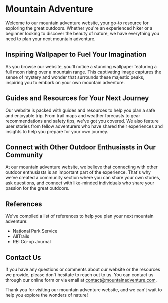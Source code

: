 <!--font:Poppins-->

# Mountain Adventure

Welcome to our mountain adventure website, your go-to resource for exploring the great outdoors. Whether you're an experienced hiker or a beginner looking to discover the beauty of nature, we have everything you need to plan your next mountain adventure.

## Inspiring Wallpaper to Fuel Your Imagination

As you browse our website, you'll notice a stunning wallpaper featuring a full moon rising over a mountain range. This captivating image captures the sense of mystery and wonder that surrounds these majestic peaks, inspiring you to embark on your own mountain adventure.

## Guides and Resources for Your Next Journey

Our website is packed with guides and resources to help you plan a safe and enjoyable trip. From trail maps and weather forecasts to gear recommendations and safety tips, we've got you covered. We also feature user stories from fellow adventurers who have shared their experiences and insights to help you prepare for your own journey.

## Connect with Other Outdoor Enthusiasts in Our Community

At our mountain adventure website, we believe that connecting with other outdoor enthusiasts is an important part of the experience. That's why we've created a community section where you can share your own stories, ask questions, and connect with like-minded individuals who share your passion for the great outdoors.

## References

We've compiled a list of references to help you plan your next mountain adventure:

- National Park Service
- AllTrails
- REI Co-op Journal

## Contact Us

If you have any questions or comments about our website or the resources we provide, please don't hesitate to reach out to us. You can contact us through our online form or via email at [contact@mountainadventure.com](mailto:contact@mountainadventure.com).

Thank you for visiting our mountain adventure website, and we can't wait to help you explore the wonders of nature!

<!--

Write me content for website with wallpaper which alt text is:

"A photograph of a full moon rising over a mountain range, with mist and clouds adding to the sense of mystery."

The name/title of the page should not be 1:1 copy of the alt text but rather a real content of the website which is using this wallpaper.

- Use markdown format 
- Start with heading
- Heading should be short and concise
- The content should look like a real website 
- The website should not be about the wallpaper, wallpaper is just a related background
- Heading should be contain work "wallpaper" or "background"
- Include real sections like references, contact, user stories, etc. use things relevant to the page purpose.
- Feel free to use structure like headings, bullets, numbering, blockquotes, paragraphs, horizontal lines, etc.
- You can use formatting like bold or _italic_
- You can include UTF-8 emojis
- Links should be only #hash anchors (and you can refer to the document itself)
- Do not include images


---


# Explore the Mysteries of Nature with Our Mountain Adventure Website

Welcome to our mountain adventure website, where we offer a variety of resources and information to help you plan your next outdoor excursion. Whether you're an experienced hiker or a beginner looking to explore the great outdoors, we have everything you need to make your trip a success.

## Discover the Beauty of the Mountains with Our Wallpaper

As you browse our website, you'll notice a stunning wallpaper featuring a full moon rising over a mountain range. This beautiful image captures the sense of mystery and wonder that surrounds these majestic peaks, and we're proud to feature it as the background for our site.

## Plan Your Next Adventure with Our Guides and Resources

Our website is packed with useful information to help you plan your next mountain adventure. From trail maps and weather forecasts to gear recommendations and safety tips, we've got you covered. We also feature user stories from fellow adventurers who have shared their experiences and insights to help you prepare for your own journey.

## Connect with Other Outdoor Enthusiasts in Our Community

At our mountain adventure website, we believe that connecting with other outdoor enthusiasts is an important part of the experience. That's why we've created a community section where you can share your own stories, ask questions, and connect with like-minded individuals who share your passion for the great outdoors.

## References

We've compiled a list of references to help you plan your next mountain adventure:

- National Park Service
- AllTrails
- REI Co-op Journal

## Contact Us

If you have any questions or comments about our website or the resources we provide, please don't hesitate to reach out to us. You can contact us through our online form or via email at [contact@mountainadventure.com](mailto:contact@mountainadventure.com).

Thank you for visiting our mountain adventure website, and we hope to see you on the trails soon!


---


Heading is too long, rewrite whole content.


---


# Plan Your Next Mountain Adventure with Our Guides and Resources

Welcome to our mountain adventure website, your ultimate resource for planning your next outdoor excursion. Whether you're an experienced hiker or a beginner looking to explore the great outdoors, we have everything you need to make your trip a success.

## Discover the Beauty of the Mountains with Our Wallpaper

As you browse our website, you'll notice a stunning wallpaper featuring a full moon rising over a mountain range. This beautiful image captures the sense of mystery and wonder that surrounds these majestic peaks, and we're proud to feature it as the background for our site.

## Guides and Resources for Your Next Adventure

Our website is packed with useful information to help you plan your next mountain adventure. From trail maps and weather forecasts to gear recommendations and safety tips, we've got you covered. We also feature user stories from fellow adventurers who have shared their experiences and insights to help you prepare for your own journey.

## Connect with Other Outdoor Enthusiasts in Our Community

At our mountain adventure website, we believe that connecting with other outdoor enthusiasts is an important part of the experience. That's why we've created a community section where you can share your own stories, ask questions, and connect with like-minded individuals who share your passion for the great outdoors.

## References

We've compiled a list of references to help you plan your next mountain adventure:

- National Park Service
- AllTrails
- REI Co-op Journal

## Contact Us

If you have any questions or comments about our website or the resources we provide, please don't hesitate to reach out to us. You can contact us through our online form or via email at [contact@mountainadventure.com](mailto:contact@mountainadventure.com).

Thank you for visiting our mountain adventure website, and we hope to see you on the trails soon!


---


Heading is too long, rewrite whole content.


---


# Discover the Wonders of Nature with Our Mountain Adventure Website

Welcome to our mountain adventure website, your ultimate guide to exploring the great outdoors. Whether you're an experienced hiker or a novice looking for a new challenge, we have everything you need to plan your next mountain adventure.

## Captivating Wallpaper to Inspire Your Next Adventure

As you browse our website, you'll notice a captivating wallpaper featuring a full moon rising over a mountain range. This stunning image captures the beauty and mystery of nature, inspiring you to embark on your own mountain adventure.

## Guides and Resources for a Safe and Memorable Trip

Our website is packed with guides and resources to help you plan a safe and memorable trip. From trail maps and weather forecasts to gear recommendations and safety tips, we've got you covered. We also feature user stories from fellow adventurers who have shared their experiences and insights to help you prepare for your own journey.

## Connect with a Community of Outdoor Enthusiasts

At our mountain adventure website, we believe that connecting with other outdoor enthusiasts is an important part of the experience. That's why we've created a community section where you can share your own stories, ask questions, and connect with like-minded individuals who share your passion for the great outdoors.

## References

We've compiled a list of references to help you plan your next mountain adventure:

- National Park Service
- AllTrails
- REI Co-op Journal

## Contact Us

If you have any questions or comments about our website or the resources we provide, please don't hesitate to reach out to us. You can contact us through our online form or via email at [contact@mountainadventure.com](mailto:contact@mountainadventure.com).

Thank you for visiting our mountain adventure website, and we look forward to helping you plan your next unforgettable journey!


---


Heading is too long, rewrite whole content.


---


# Explore the Great Outdoors with Our Mountain Adventure Website

Welcome to our mountain adventure website, your go-to resource for exploring the great outdoors. Whether you're an experienced hiker or a beginner looking to discover the beauty of nature, we have everything you need to plan your next mountain adventure.

## Inspiring Wallpaper to Fuel Your Imagination

As you browse our website, you'll notice a stunning wallpaper featuring a full moon rising over a mountain range. This captivating image captures the sense of mystery and wonder that surrounds these majestic peaks, inspiring you to embark on your own mountain adventure.

## Guides and Resources for Your Next Journey

Our website is packed with guides and resources to help you plan a safe and enjoyable trip. From trail maps and weather forecasts to gear recommendations and safety tips, we've got you covered. We also feature user stories from fellow adventurers who have shared their experiences and insights to help you prepare for your own journey.

## Connect with Other Outdoor Enthusiasts in Our Community

At our mountain adventure website, we believe that connecting with other outdoor enthusiasts is an important part of the experience. That's why we've created a community section where you can share your own stories, ask questions, and connect with like-minded individuals who share your passion for the great outdoors.

## References

We've compiled a list of references to help you plan your next mountain adventure:

- National Park Service
- AllTrails
- REI Co-op Journal

## Contact Us

If you have any questions or comments about our website or the resources we provide, please don't hesitate to reach out to us. You can contact us through our online form or via email at [contact@mountainadventure.com](mailto:contact@mountainadventure.com).

Thank you for visiting our mountain adventure website, and we can't wait to help you explore the wonders of nature!


---


Write me a Google font which is best fitting for the website.

Pick from the list:
- Futura
- Raleway
- Poppins
- Alegreya
- Montserrat
- Exo 2
- Barlow Condensed
- Dancing Script
- Lobster
- Open Sans
- IBM Plex Sans
- Playfair Display
- Great Vibes
- Orbitron
- Roboto
- Lato
- Inter


Write just the font name nothing else.


---


Poppins

-->

